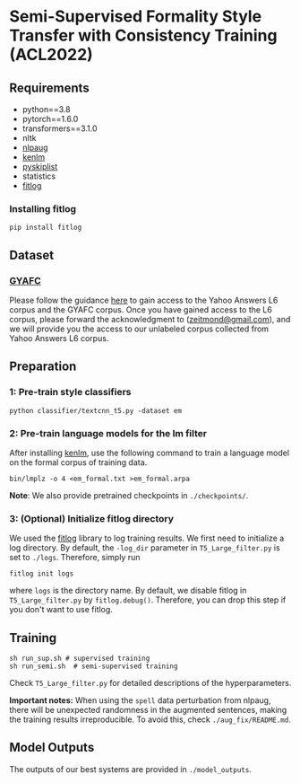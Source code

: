 
# Semi-Supervised Formality Style Transfer with Consistency Training (ACL2022)

## Requirements

- python==3.8
- pytorch==1.6.0
- transformers==3.1.0
- nltk
- [nlpaug](https://github.com/makcedward/nlpaug)
- [kenlm](https://github.com/kpu/kenlm)
- [pyskiplist](https://github.com/geertj/pyskiplist)
- statistics
- [fitlog](https://github.com/fastnlp/fitlog)

### Installing fitlog
```
pip install fitlog
```


## Dataset
### [GYAFC](https://github.com/raosudha89/GYAFC-corpus)
Please follow the guidance [here](https://github.com/raosudha89/GYAFC-corpus) to gain access to the Yahoo Answers L6 corpus and the GYAFC corpus.
Once you have gained access to the L6 corpus, please forward the acknowledgment to (zeitmond@gmail.com), and we will provide you the access to our unlabeled corpus collected from Yahoo Answers L6 corpus.


## Preparation
### 1: Pre-train style classifiers
```
python classifier/textcnn_t5.py -dataset em
```
### 2: Pre-train language models for the lm filter
After installing [kenlm](https://github.com/kpu/kenlm), use the following command to train a language model on the formal corpus of training data.
```
bin/lmplz -o 4 <em_formal.txt >em_formal.arpa
```
**Note**: We also provide pretrained checkpoints in `./checkpoints/`.

### 3: (Optional) Initialize fitlog directory
We used the [fitlog](https://fitlog.readthedocs.io/zh/latest/) library to log training results. We first need to initialize a log directory.
By default, the `-log_dir` parameter in `T5_Large_filter.py` is set to `./logs`. Therefore, simply run
```
fitlog init logs
```
where `logs` is the directory name.
By default, we disable fitlog in `T5_Large_filter.py` by `fitlog.debug()`. Therefore, you can drop this step if you don't want to use fitlog.
## Training
```
sh run_sup.sh # supervised training
sh run_semi.sh  # semi-supervised training
```
Check `T5_Large_filter.py` for detailed descriptions of the hyperparameters.

**Important notes:** When using the `spell` data perturbation from nlpaug, there will be unexpected randomness in the augmented sentences, making the training results irreproducible.
To avoid this, check `./aug_fix/README.md`.

## Model Outputs
The outputs of our best systems are provided in `./model_outputs`.


